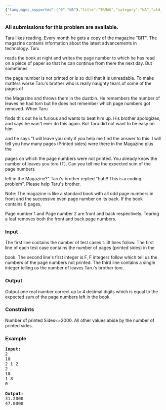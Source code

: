 ```yaml
---
{"languages_supported":{"0":"NA"},"title":"TRMAG","category":"NA","old_version":true,"problem_code":"TRMAG","tags":{"0":"NA"},"layout":"problem"}
---
```


<h3> All submissions for this problem are available. </h3><p>Taru likes reading. Every month he gets a copy of the magazine "BIT". The magazine contains information about the latest advancements in technology.  Taru 

reads the book at night and writes the page number to which he has read on a piece of paper so that he can continue from there the next day. But sometimes 

the page number is not printed or is so dull that it is unreadable.  To make matters worse Taru's brother who is really naughty tears of some of the pages of 

the Magazine and throws them in the dustbin. He remembers the number of leaves he had torn but he does not remember which page numbers got removed. When Taru 

finds this out he is furious and wants to beat him up. His brother apologizes, and says he won't ever do this again. But Taru did not want to be easy on him 

and he says "I will leave you only if you help me find the answer to this. I will tell you how many pages (Printed sides) were there in the Magazine plus the 

pages on which the page numbers were not printed. You already know the number of leaves you tore (T). Can you tell me the expected sum of the page numbers 

left in the Magazine?" Taru's brother replied "huh!! This is a coding problem". Please help Taru's brother.
</p><p>
Note: The magazine is like a standard book with all odd page numbers in front and the successive even page number on its back. If the book contains 6 pages, 

Page number 1 and Page number 2 are front and back respectively. Tearing a leaf removes both the front and back page numbers.


<h3>Input</h3>
</p><p>The first line contains the number of test cases t. 3t lines follow. The first line of each test case contains the number of pages (printed sides) in the 

book. The second line's first integer is F, F integers follow which tell us the numbers of the page numbers not printed. The third line contains a single integer telling us the number of leaves Taru's brother tore.

<h3>Output</h3>
</p><p>Output one real number correct up to 4 decimal digits which is equal to the expected sum of the page numbers left in the book.

<h3>Constraints</h3>
</p><p>
Number of printed Sides&lt;=2000. All other values abide by the number of printed sides.
<h3>Example</h3>

<pre>
<b>Input:</b>
2
10
2 1 2
2
10
1 8
0

<b>Output:</b>
31.2000
47.0000
</pre></p>    